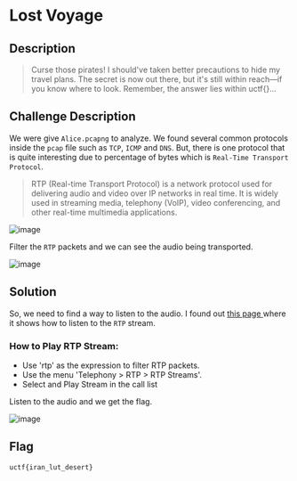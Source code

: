 # Lost Voyage
## Description
> Curse those pirates! I should've taken better precautions to hide my travel plans. The secret is now out there, but it's still within reach—if you know where to look. Remember, the answer lies within uctf{}...

## Challenge Description
We were give `Alice.pcapng` to analyze. We found several common protocols inside the `pcap` file such as `TCP`, `ICMP` and `DNS`. But, there is one protocol that is quite interesting due to percentage of bytes which is `Real-Time Transport Protocol`.

> RTP (Real-time Transport Protocol) is a network protocol used for delivering audio and video over IP networks in real time. It is widely used in streaming media, telephony (VoIP), video conferencing, and other real-time multimedia applications.
 
![image](https://github.com/user-attachments/assets/4ce73579-badb-448c-9889-876585dcb31f)

Filter the `RTP` packets and we can see the audio being transported.

![image](https://github.com/user-attachments/assets/c4e2c79d-47e5-4822-8dec-7cd790d77edc)

## Solution

So, we need to find a way to listen to the audio. I found out <a href="https://support.yeastar.com/hc/en-us/articles/360007606533-How-to-Analyze-SIP-Calls-in-Wireshark"> this page </a> where it shows how to listen to the `RTP` stream.

### How to Play RTP Stream: 
- Use 'rtp' as the expression to filter RTP packets.
- Use the menu 'Telephony > RTP > RTP Streams'.
-  Select and Play Stream in the call list

Listen to the audio and we get the flag.

![image](https://github.com/user-attachments/assets/24185b13-5a6f-4b05-8cf5-1c47f6e2599b)

## Flag
```
uctf{iran_lut_desert}
```
